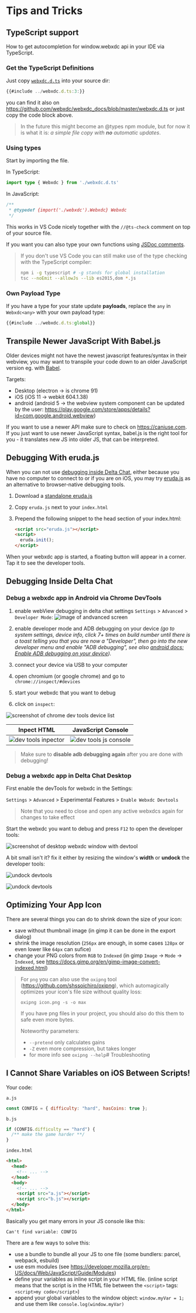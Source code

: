 # Tips and Tricks 


## TypeScript support

How to get autocompletion for window.webxdc api in your IDE via TypeScript.

### Get the TypeScript Definitions

Just copy [`webxdc.d.ts`](https://github.com/webxdc/webxdc_docs/blob/master/webxdc.d.ts) into your source dir:

```typescript
{{#include ../webxdc.d.ts:3:}}
```

you can find it also on <https://github.com/webxdc/webxdc_docs/blob/master/webxdc.d.ts> or just copy the code block above.

> In the future this might become an @types npm module, but for now it is what it is: _a simple file copy with **no** automatic updates_.

### Using types

Start by importing the file.

In TypeScript: 

```typescript
import type { Webxdc } from './webxdc.d.ts'
```

In JavaScript:

```javascript
/**
 * @typedef {import('./webxdc').Webxdc} Webxdc
 */
```

This works in VS Code nicely together with the `//@ts-check` comment on top of your source file.

If you want you can also type your own functions using [JSDoc comments](https://jsdoc.app/).

> If you don't use VS Code you can still make use of the type checking with the TypeScript compiler:
>
> ```sh
> npm i -g typescript # -g stands for global installation
> tsc --noEmit --allowJs --lib es2015,dom *.js
> ```

### Own Payload Type

If you have a type for your state update **payloads**, replace the `any` in `Webxdc<any>` with your own payload type:

```typescript
{{#include ../webxdc.d.ts:global}}
```


## Transpile Newer JavaScript With Babel.js

Older devices might not have the newest javascript features/syntax in their webview, you may want to transpile your code down to an older JavaScript version eg. with [Babel](https://babeljs.io).

Targets:

- Desktop (electron -> is chrome 91)
- iOS (iOS 11 -> webkit 604.1.38)
- android (android 5 -> the webview system component can be updated by the user: <https://play.google.com/store/apps/details?id=com.google.android.webview>)

If you want to use a newer API make sure to check on <https://caniuse.com>. If you just want to use newer JavaScript syntax, babel.js is the right tool for you - it translates new JS into older JS, that can be interpreted.



## Debugging With eruda.js

When you can not use [debugging inside Delta Chat](#debugging-inside-delta-chat), 
either because you have no computer to connect to or if you are on iOS, 
you may try [eruda.js](https://github.com/liriliri/eruda) 
as an alternative to browser-native debugging tools.

1. Download a [standalone eruda.js](https://cdn.jsdelivr.net/npm/eruda)

1. Copy `eruda.js` next to your `index.html` 

1. Prepend the following snippet to the head section of your index.html: 

    ```html
    <script src="eruda.js"></script>
    <script>
      eruda.init();
    </script>
    ```

When your webxdc app is started, 
a floating button will appear in a corner. 
Tap it to see the developer tools.

## Debugging Inside Delta Chat

### Debug a webxdc app in Android via Chrome DevTools

1. enable webView debugging in delta chat settings 
   `Settings` > `Advanced` > `Developer Mode`: 
   <img alt="image of andvanced screen" src="images/android_remote_debug_enable.png" style="max-height:40vh" />

1. enable developer mode and ADB debugging on your device 
   _(go to system settings, device info, click 7+ times on build number 
   until there is a toast telling you that you are now a "Developer", 
   then go into the new developer menu and enable "ADB debugging", 
   see also [android docs: Enable ADB debugging on your device](https://developer.android.com/studio/command-line/adb#Enabling))._

1. connect your device via USB to your computer

1. open chromium (or google chrome) and go to `chrome://inspect/#devices`

1. start your webxdc that you want to debug

1. click on `inspect`:

<p>
<img
src="images/android_remote_debug_list.png"
alt="screenshot of chrome dev tools device list"
style="max-height:40vh"
/>
</p>

| Inpect HTML                                                      | JavaScript Console                                               |
| ---------------------------------------------------------------- | ---------------------------------------------------------------- |
| ![dev tools inpector](images/android_remote_debug_inspector.png) | ![dev tools js console](images/android_remote_debug_console.png) |

> Make sure to **disable adb debugging again** after you are done with debugging!


### Debug a webxdc app in Delta Chat Desktop

First enable the devTools for webxdc in the Settings:

  `Settings` > `Advanced` > Experimental Features > `Enable Webxdc Devtools`

> Note that you need to close and open any active webxdcs again for changes to take effect

Start the webxdc you want to debug and press `F12` to open the developer tools:

<p>
<img
src="images/desktop_debug_open.png"
alt="screenshot of desktop webxdc window with devtool"
style="max-height:40vh"
/>
</p>

A bit small isn't it? fix it either by resizing the window's **width** or **undock** the developer tools:

<p>
<img
src="images/desktop_debug_undock.png"
alt="undock devtools"
style="max-height:40vh"
/>
</p>

<p>
<img
src="images/desktop_debug_extra_window.png"
alt="undock devtools"
style="max-height:40vh"
/>
</p>



## Optimizing Your App Icon

There are several things you can do to shrink down the size of your icon:

- save without thumbnail image (in gimp it can be done in the export dialog)
- shrink the image resolution (`256px` are enough, in some cases `128px` or even lower like `64px` can sufice)
- change your PNG colors from `RGB` to `Indexed` (in gimp `Image` -> `Mode` -> `Indexed`, see <https://docs.gimp.org/en/gimp-image-convert-indexed.html>)


> For `png` you can also use the `oxipng` tool (<https://github.com/shssoichiro/oxipng>), which automagically optimizes your icon's file size without quality loss:
> ```
> oxipng icon.png -s -o max
> ```
> 
> If you have png files in your project, you should also do this them to safe even more bytes.
>
> Noteworthy parameters:
> - `--pretend` only calculates gains
> - `-Z` even more compression, but takes longer
> - for more info see `oxipng --help`# Troubleshooting


## I Cannot Share Variables on iOS Between Scripts!

Your code:

`a.js`

```js
const CONFIG = { difficulty: "hard", hasCoins: true };
```

`b.js`

```js
if (CONFIG.difficulty == "hard") {
  /** make the game harder **/
}
```

`index.html`

```html
<html>
  <head>
    <!-- ... -->
  </head>
  <body>
    <!-- ... -->
    <script src="a.js"></script>
    <script src="b.js"></script>
  </body>
</html>
```

Basically you get many errors in your JS console like this:

```
Can't find variable: CONFIG
```

There are a few ways to solve this:

- use a bundle to bundle all your JS to one file (some bundlers: parcel, webpack, esbuild)
- use esm modules (see <https://developer.mozilla.org/en-US/docs/Web/JavaScript/Guide/Modules>)
- define your variables as inline script in your HTML file. (inline script means that the script is in the HTML file between the `<script>` tags: `<script>my code</script>`)
- append your global variables to the window object: `window.myVar = 1;` and use them like `console.log(window.myVar)`
